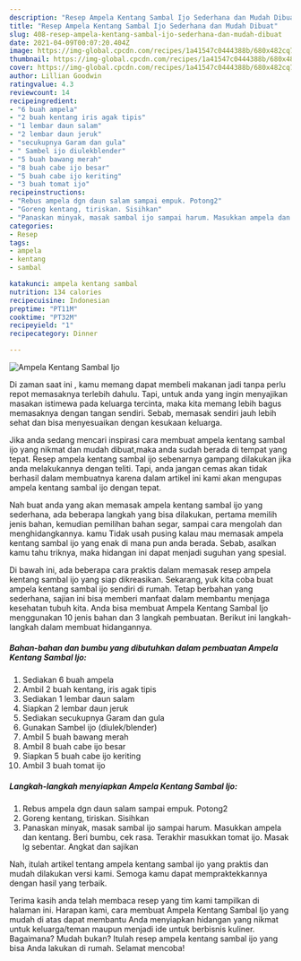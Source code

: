 ```yaml
---
description: "Resep Ampela Kentang Sambal Ijo Sederhana dan Mudah Dibuat"
title: "Resep Ampela Kentang Sambal Ijo Sederhana dan Mudah Dibuat"
slug: 408-resep-ampela-kentang-sambal-ijo-sederhana-dan-mudah-dibuat
date: 2021-04-09T00:07:20.404Z
image: https://img-global.cpcdn.com/recipes/1a41547c0444388b/680x482cq70/ampela-kentang-sambal-ijo-foto-resep-utama.jpg
thumbnail: https://img-global.cpcdn.com/recipes/1a41547c0444388b/680x482cq70/ampela-kentang-sambal-ijo-foto-resep-utama.jpg
cover: https://img-global.cpcdn.com/recipes/1a41547c0444388b/680x482cq70/ampela-kentang-sambal-ijo-foto-resep-utama.jpg
author: Lillian Goodwin
ratingvalue: 4.3
reviewcount: 14
recipeingredient:
- "6 buah ampela"
- "2 buah kentang iris agak tipis"
- "1 lembar daun salam"
- "2 lembar daun jeruk"
- "secukupnya Garam dan gula"
- " Sambel ijo diulekblender"
- "5 buah bawang merah"
- "8 buah cabe ijo besar"
- "5 buah cabe ijo keriting"
- "3 buah tomat ijo"
recipeinstructions:
- "Rebus ampela dgn daun salam sampai empuk. Potong2"
- "Goreng kentang, tiriskan. Sisihkan"
- "Panaskan minyak, masak sambal ijo sampai harum. Masukkan ampela dan kentang. Beri bumbu, cek rasa. Terakhir masukkan tomat ijo. Masak lg sebentar. Angkat dan sajikan"
categories:
- Resep
tags:
- ampela
- kentang
- sambal

katakunci: ampela kentang sambal 
nutrition: 134 calories
recipecuisine: Indonesian
preptime: "PT11M"
cooktime: "PT32M"
recipeyield: "1"
recipecategory: Dinner

---
```



![Ampela Kentang Sambal Ijo](https://img-global.cpcdn.com/recipes/1a41547c0444388b/680x482cq70/ampela-kentang-sambal-ijo-foto-resep-utama.jpg)

Di zaman  saat ini , kamu memang dapat membeli makanan jadi tanpa perlu repot memasaknya terlebih dahulu. Tapi, untuk anda yang ingin menyajikan masakan istimewa pada keluarga tercinta, maka kita memang lebih bagus memasaknya dengan tangan sendiri. Sebab, memasak sendiri jauh lebih sehat dan bisa menyesuaikan dengan kesukaan keluarga.

Jika anda sedang mencari inspirasi cara membuat ampela kentang sambal ijo yang nikmat dan mudah dibuat,maka anda sudah berada di tempat yang tepat. Resep ampela kentang sambal ijo  sebenarnya gampang dilakukan jika anda melakukannya dengan teliti. Tapi, anda jangan cemas akan tidak berhasil dalam membuatnya 
karena dalam artikel ini kami akan mengupas ampela kentang sambal ijo dengan tepat.  



Nah buat anda yang akan memasak ampela kentang sambal ijo yang sederhana, ada beberapa langkah yang bisa dilakukan, pertama memilih jenis bahan, kemudian pemilihan bahan segar, sampai cara mengolah dan menghidangkannya. kamu Tidak usah pusing kalau mau memasak ampela kentang sambal ijo yang enak di mana pun anda berada. Sebab, asalkan kamu  tahu triknya, maka hidangan ini dapat menjadi suguhan yang spesial.

Di bawah ini, ada beberapa cara praktis  dalam memasak resep ampela kentang sambal ijo yang siap dikreasikan. Sekarang, yuk kita coba buat ampela kentang sambal ijo sendiri di rumah. Tetap berbahan yang sederhana, sajian ini bisa memberi manfaat dalam membantu menjaga kesehatan tubuh kita. Anda bisa membuat Ampela Kentang Sambal Ijo menggunakan 10 jenis bahan dan 3 langkah pembuatan. Berikut ini langkah-langkah dalam membuat hidangannya.

<!--inarticleads1-->

##### Bahan-bahan dan bumbu yang dibutuhkan dalam pembuatan Ampela Kentang Sambal Ijo:

1. Sediakan 6 buah ampela
1. Ambil 2 buah kentang, iris agak tipis
1. Sediakan 1 lembar daun salam
1. Siapkan 2 lembar daun jeruk
1. Sediakan secukupnya Garam dan gula
1. Gunakan  Sambel ijo (diulek/blender)
1. Ambil 5 buah bawang merah
1. Ambil 8 buah cabe ijo besar
1. Siapkan 5 buah cabe ijo keriting
1. Ambil 3 buah tomat ijo




<!--inarticleads2-->

##### Langkah-langkah menyiapkan Ampela Kentang Sambal Ijo:

1. Rebus ampela dgn daun salam sampai empuk. Potong2
1. Goreng kentang, tiriskan. Sisihkan
1. Panaskan minyak, masak sambal ijo sampai harum. Masukkan ampela dan kentang. Beri bumbu, cek rasa. Terakhir masukkan tomat ijo. Masak lg sebentar. Angkat dan sajikan




Nah, itulah artikel tentang  ampela kentang sambal ijo  yang praktis dan mudah dilakukan versi kami. Semoga kamu dapat mempraktekkannya dengan hasil yang terbaik. 

Terima kasih anda telah membaca resep yang tim kami tampilkan di halaman ini. Harapan kami, cara membuat  Ampela Kentang Sambal Ijo yang mudah di atas dapat membantu Anda menyiapkan hidangan yang nikmat untuk keluarga/teman maupun menjadi ide untuk berbisnis kuliner. Bagaimana? Mudah bukan? Itulah resep ampela kentang sambal ijo yang bisa Anda lakukan di rumah. Selamat mencoba!

